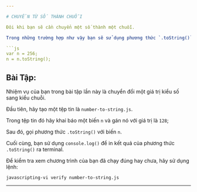 ```yaml
---

# CHUYỂN TỪ SỐ THÀNH CHUỖI

Đôi khi bạn sẽ cần chuyển một số thành một chuỗi.

Trong những trường hợp như vậy bạn sẽ sử dụng phương thức `.toString()`. Đây là một ví dụ:

```js
var n = 256;
n = n.toString();
```

## Bài Tập:

Nhiệm vụ của bạn trong bài tập lần này là chuyển đổi một giá trị kiểu số sang kiểu chuỗi.

Đầu tiên, hãy tạo một tệp tin là `number-to-string.js`.

Trong tệp tin đó hãy khai báo một biến `n` và gán nó với giá trị là `128`;

Sau đó, gọi phương thức `.toString()` với biến `n`.

Cuối cùng, bạn sử dụng `console.log()` để in kết quả của phương thức `.toString()` ra terminal.

Để kiểm tra xem chương trình của bạn đã chạy đúng hay chưa, hãy sử dụng lệnh:

`javascripting-vi verify number-to-string.js`

---
```


